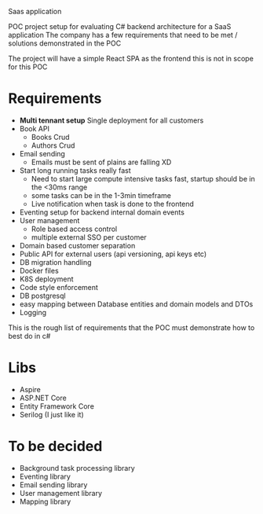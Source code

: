 Saas application

POC project setup for evaluating C# backend architecture for a SaaS application
The company has a few requirements that need to be met / solutions demonstrated in the POC

The project will have a simple React SPA as the frontend this is not in scope for this POC

# Requirements

- **Multi tennant setup** Single deployment for all customers
- Book API
    - Books Crud
    - Authors Crud
- Email sending
    - Emails must be sent of plains are falling XD
- Start long running tasks really fast
    - Need to start large compute intensive tasks fast, startup should be in the <30ms range
    - some tasks can be in the 1-3min timeframe
    - Live notification when task is done to the frontend
- Eventing setup for backend internal domain events
- User management
    - Role based access control
    - multiple external SSO per customer
- Domain based customer separation
- Public API for external users (api versioning, api keys etc)
- DB migration handling
- Docker files
- K8S deployment
- Code style enforcement
- DB postgresql
- easy mapping between Database entities and domain models and DTOs
- Logging

This is the rough list of requirements that the POC must demonstrate how to best do in c#

# Libs
- Aspire
- ASP.NET Core
- Entity Framework Core
- Serilog (I just like it)

# To be decided
- Background task processing library
- Eventing library
- Email sending library
- User management library
- Mapping library
